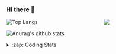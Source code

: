 ### Hi there 👋

<!--
**tao8687/tao8687** is a ✨ _special_ ✨ repository because its `README.md` (this file) appears on your GitHub profile.

Here are some ideas to get you started:

- 🔭 I’m currently working on ...
- 🌱 I’m currently learning ...
- 👯 I’m looking to collaborate on ...
- 🤔 I’m looking for help with ...
- 💬 Ask me about ...
- 📫 How to reach me: ...
- 😄 Pronouns: ...
- ⚡ Fun fact: ...
-->

<img align='right' src="https://media.giphy.com/media/M9gbBd9nbDrOTu1Mqx/giphy.gif" width="240">

  
![Top Langs](https://github-readme-stats.vercel.app/api/top-langs/?username=tao8687&layout=compact&title_color=23238E&text_color=A67D3D)

![Anurag's github stats](https://github-readme-stats.vercel.app/api?username=tao8687&show_icons=true&&text_color=A67D3D&title_color=23238E&show_icons=false&count_private=true&hide=stars)

<details>
  <summary>:zap: Coding Stats</summary>
  <br>
    
<!--START_SECTION:waka-->
![Code Time](http://img.shields.io/badge/Code%20Time-1%2C316%20hrs%2038%20mins-blue)

![Profile Views](http://img.shields.io/badge/Profile%20Views-0-blue)

**🐱 My GitHub Data** 

> 📦 1.5 MB Used in GitHub's Storage 
 > 
> 🏆 159 Contributions in the Year 2023
 > 
> 🚫 Not Opted to Hire
 > 
> 📜 50 Public Repositories 
 > 
> 🔑 22 Private Repositories 
 > 
**I'm an Early 🐤** 

```text
🌞 Morning                1027 commits        █████████████████████░░░░   83.43 % 
🌆 Daytime                84 commits          ██░░░░░░░░░░░░░░░░░░░░░░░   06.82 % 
🌃 Evening                116 commits         ██░░░░░░░░░░░░░░░░░░░░░░░   09.42 % 
🌙 Night                  4 commits           ░░░░░░░░░░░░░░░░░░░░░░░░░   00.32 % 
```
📅 **I'm Most Productive on Wednesday** 

```text
Monday                   178 commits         ████░░░░░░░░░░░░░░░░░░░░░   14.46 % 
Tuesday                  165 commits         ███░░░░░░░░░░░░░░░░░░░░░░   13.40 % 
Wednesday                230 commits         █████░░░░░░░░░░░░░░░░░░░░   18.68 % 
Thursday                 155 commits         ███░░░░░░░░░░░░░░░░░░░░░░   12.59 % 
Friday                   173 commits         ████░░░░░░░░░░░░░░░░░░░░░   14.05 % 
Saturday                 169 commits         ███░░░░░░░░░░░░░░░░░░░░░░   13.73 % 
Sunday                   161 commits         ███░░░░░░░░░░░░░░░░░░░░░░   13.08 % 
```


📊 **This Week I Spent My Time On** 

```text
🕑︎ Time Zone: Asia/Shanghai

💬 Programming Languages: 
C                        5 hrs 48 mins       ██████████░░░░░░░░░░░░░░░   41.20 % 
Bash                     3 hrs 51 mins       ███████░░░░░░░░░░░░░░░░░░   27.33 % 
Python                   2 hrs 46 mins       █████░░░░░░░░░░░░░░░░░░░░   19.66 % 
Markdown                 38 mins             █░░░░░░░░░░░░░░░░░░░░░░░░   04.53 % 
Text                     31 mins             █░░░░░░░░░░░░░░░░░░░░░░░░   03.74 % 

🔥 Editors: 
VS Code                  14 hrs 5 mins       █████████████████████████   100.00 % 

🐱‍💻 Projects: 
TS0845_208               7 hrs 53 mins       ██████████████░░░░░░░░░░░   55.95 % 
vc0768                   6 hrs 12 mins       ███████████░░░░░░░░░░░░░░   44.05 % 

💻 Operating System: 
Linux                    14 hrs 5 mins       █████████████████████████   100.00 % 
```

**I Mostly Code in Python** 

```text
Python                   9 repos             ████████░░░░░░░░░░░░░░░░░   31.03 % 
C++                      7 repos             ██████░░░░░░░░░░░░░░░░░░░   24.14 % 
JavaScript               2 repos             ██░░░░░░░░░░░░░░░░░░░░░░░   06.90 % 
Batchfile                1 repo              █░░░░░░░░░░░░░░░░░░░░░░░░   03.45 % 
HTML                     1 repo              █░░░░░░░░░░░░░░░░░░░░░░░░   03.45 % 
```



**Timeline**

![Lines of Code chart](https://raw.githubusercontent.com/tao8687/tao8687/master/assets/bar_graph.png)


 Last Updated on 06/06/2023 01:47:07 UTC
<!--END_SECTION:waka-->
</details>
